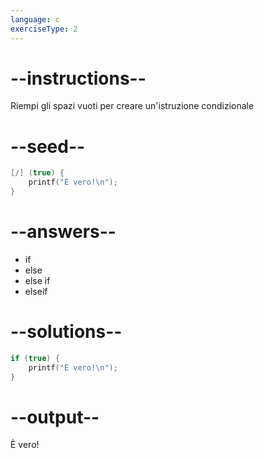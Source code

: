 ```yaml
---
language: c
exerciseType: 2
---
```


# --instructions--

Riempi gli spazi vuoti per creare un'istruzione condizionale

# --seed--

```c
[/] (true) {
    printf("È vero!\n");
}
```

# --answers--

- if
- else
- else if
- elseif

# --solutions--

```c
if (true) {
    printf("È vero!\n");
}
```

# --output--

È vero!
